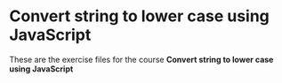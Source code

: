 # Convert string to lower case using JavaScript
These are the exercise files for the course **Convert string to lower case using JavaScript**
